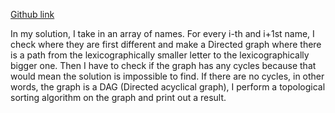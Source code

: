 [Github link](https://github.com/LukaDivjakovic/Qodana_test1)

In my solution, I take in an array of names. For every i-th and i+1st name, I check where they are first different and make a Directed graph where there is a path from the lexicographically smaller letter to the lexicographically bigger one.
Then I have to check if the graph has any cycles because that would mean the solution is impossible to find.
If there are no cycles, in other words, the graph is a DAG (Directed acyclical graph), I perform a topological sorting algorithm on the graph and print out a result.
